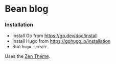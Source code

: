 # Bean blog

### Installation
- Install Go from https://go.dev/doc/install
- Install Hugo from https://gohugo.io/installation
- Run `hugo server`

Uses the [Zen Theme](https://github.com/frjo/hugo-theme-zen/).
